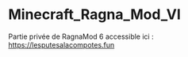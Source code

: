 # Minecraft_Ragna_Mod_VI
Partie privée de RagnaMod 6
accessible ici : https://lesputesalacompotes.fun

